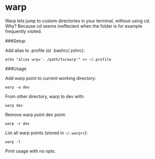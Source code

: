 warp
====

Warp lets jump to custom directories in your terminal, without using cd. Why? Because cd seems ineffecient when the folder is for example frequently visited.

###Setup

Add alias to .profile (or .bashrc/.zshrc):

    echo "alias wrp='. /path/to/warp'" >> ~/.profile


###Usage

Add warp point to current working directory:

    warp -a dev

From other directory, warp to dev with:

    warp dev

Remove warp point dev point:

    warp -r dev

List all warp points (stored in `~/.warprc`):

    warp -l

Print usage with no opts.
